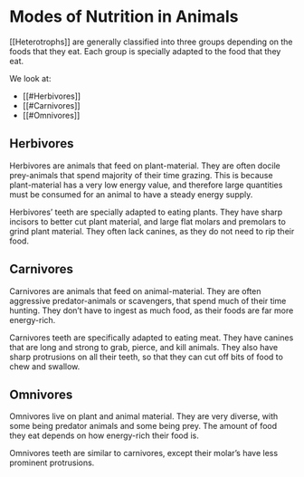# Modes of Nutrition in Animals
 [[Heterotrophs]] are generally classified into three groups depending on the foods that they eat. Each group is specially adapted to the food that they eat.

We look at:
- [[#Herbivores]]
- [[#Carnivores]]
- [[#Omnivores]]

## Herbivores
Herbivores are animals that feed on plant-material. They are often docile prey-animals that spend majority of their time grazing. This is because plant-material has a very low energy value, and therefore large quantities must be consumed for an animal to have a steady energy supply. 

Herbivores’ teeth are specially adapted to eating plants. They have sharp incisors to better cut plant material, and large flat molars and premolars to grind plant material. They often lack canines, as they do not need to rip their food. 

## Carnivores
Carnivores are animals that feed on animal-material. They are often aggressive predator-animals or scavengers, that spend much of their time hunting. They don’t have to ingest as much food, as their foods are far more energy-rich.

Carnivores teeth are specifically adapted to eating meat. They have canines that are long and strong to grab, pierce, and kill animals. They also have sharp protrusions on all their teeth, so that they can cut off bits of food to chew and swallow. 

## Omnivores
Omnivores live on plant and animal material. They are very diverse, with some being predator animals and some being prey. The amount of food they eat depends on how energy-rich their food is. 

Omnivores teeth are similar to carnivores, except their molar’s have less prominent protrusions. 